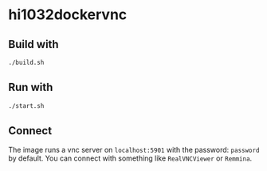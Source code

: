 # hi1032dockervnc

## Build with

```bash
./build.sh
```

## Run with

```bash
./start.sh
```

## Connect

The image runs a vnc server on `localhost:5901` with the password: `password` by default. You can connect with something like `RealVNCViewer` or `Remmina`.
